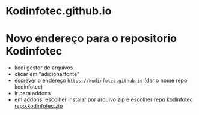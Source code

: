 # Kodinfotec.github.io

# Novo endereço para o repositorio Kodinfotec

<p align="left">
  <ul>
    <li>kodi gestor de arquivos</li>
    <li>clicar em "adicionarfonte"</li>
    <li>escrever o endereço <code>https://kodinfotec.github.io</code> (dar o nome repo kodinfotec)</li>
    <li>ir para addons</li>
    <li> em addons, escolher instalar por arquivo zip e escolher repo kodinfotec <a href="repo.kodinfotec.zip">repo.kodinfotec.zip</a></li>
	
   </ul>
  </p> 

